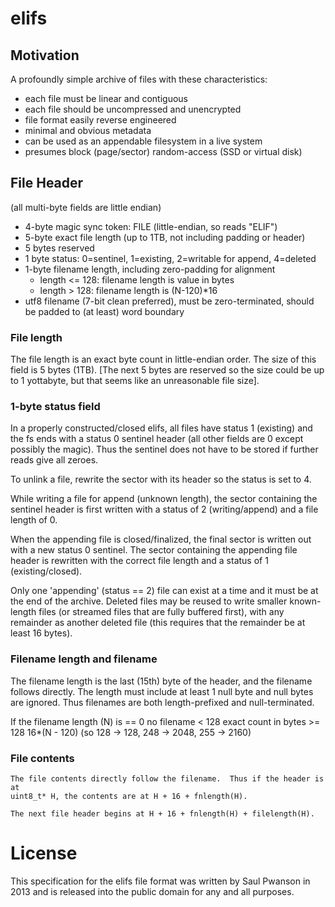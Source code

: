 # elifs

## Motivation

A profoundly simple archive of files with these characteristics:

  * each file must be linear and contiguous
  * each file should be uncompressed and unencrypted
  * file format easily reverse engineered
  * minimal and obvious metadata
  * can be used as an appendable filesystem in a live system
  * presumes block (page/sector) random-access (SSD or virtual disk)
 
## File Header 

(all multi-byte fields are little endian)

  * 4-byte magic sync token: FILE (little-endian, so reads "ELIF")
  * 5-byte exact file length (up to 1TB, not including padding or header)
  * 5 bytes reserved
  * 1 byte status: 0=sentinel, 1=existing, 2=writable for append, 4=deleted
  * 1-byte filename length, including zero-padding for alignment
     * length <= 128: filename length is value in bytes
     * length > 128: filename length is (N-120)*16
  * utf8 filename (7-bit clean preferred), must be zero-terminated, should
    be padded to (at least) word boundary

### File length

  The file length is an exact byte count in little-endian order.  The size of
  this field is 5 bytes (1TB).  [The next 5 bytes are reserved so the size
  could be up to 1 yottabyte, but that seems like an unreasonable file size].

### 1-byte status field

  In a properly constructed/closed elifs, all files have status 1 (existing)
  and the fs ends with a status 0 sentinel header (all other fields are 0
  except possibly the magic).  Thus the sentinel does not have to be stored
  if further reads give all zeroes.

  To unlink a file, rewrite the sector with its header so the status is set to
  4.

  While writing a file for append (unknown length), the sector containing the
  sentinel header is first written with a status of 2 (writing/append) and a
  file length of 0.
  
  When the appending file is closed/finalized, the final sector is written out
  with a new status 0 sentinel.  The sector containing the appending file
  header is rewritten with the correct file length and a status of 1
  (existing/closed).

  Only one 'appending' (status == 2) file can exist at a time and it must be at
  the end of the archive.  Deleted files may be reused to write smaller
  known-length files (or streamed files that are fully buffered first), with
  any remainder as another deleted file (this requires that the remainder be
  at least 16 bytes).
  
### Filename length and filename

   The filename length is the last (15th) byte of the header, and the filename
   follows directly.  The length must include at least 1 null byte and null
   bytes are ignored.  Thus filenames are both length-prefixed and
   null-terminated.

   If the filename length (N) is
      == 0      no filename
       < 128    exact count in bytes
      >= 128    16*(N - 120) (so 128 -> 128, 248 -> 2048, 255 -> 2160)

### File contents

    The file contents directly follow the filename.  Thus if the header is at
    uint8_t* H, the contents are at H + 16 + fnlength(H).

    The next file header begins at H + 16 + fnlength(H) + filelength(H).

# License

This specification for the elifs file format was written by Saul Pwanson in
2013 and is released into the public domain for any and all purposes.


